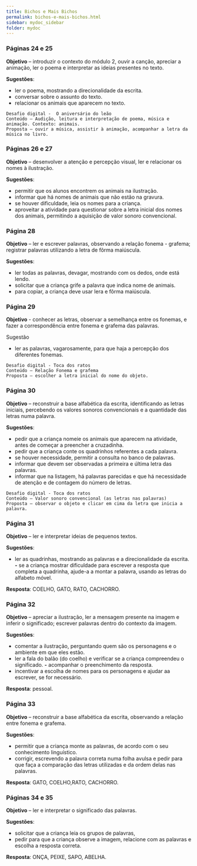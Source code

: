 ```yaml
---
title: Bichos e Mais Bichos
permalink: bichos-e-mais-bichos.html
sidebar: mydoc_sidebar
folder: mydoc
---
```


### Páginas 24 e 25

**Objetivo** – introduzir o contexto do módulo 2, ouvir a canção, apreciar a animação, ler o poema e interpretar as ideias presentes no texto.

**Sugestões**: 
- ler o poema, mostrando a direcionalidade da escrita.
- conversar sobre o assunto do texto.
- relacionar os animais que aparecem no texto.

```
Desafio digital -  O aniversário do leão
Conteúdo – Audição, leitura e interpretação de poema, música e animação. Contexto: animais.
Proposta – ouvir a música, assistir à animação, acompanhar a letra da música no livro.
```

### Páginas 26 e 27

**Objetivo** – desenvolver a atenção e percepção visual, ler e relacionar os nomes à ilustração.

**Sugestões**:
- permitir que os alunos encontrem os animais na ilustração.
- informar que há nomes de animais que não estão na gravura.
- se houver dificuldade, leia os nomes para a criança.
- aproveitar a atividade para questionar sobre a letra inicial dos nomes dos animais, permitindo a aquisição de valor sonoro convencional.

### Página 28

**Objetivo** – ler e escrever palavras, observando a relação fonema - grafema; registrar palavras utilizando a letra de fôrma maiúscula.

**Sugestões**:
- ler todas as palavras, devagar, mostrando com os dedos, onde está lendo.
- solicitar que a criança grife a palavra que indica nome de animais.
- para copiar, a criança deve usar lera e fôrma maiúscula.

### Página 29

**Objetivo** - conhecer as letras, observar a semelhança entre os fonemas, e fazer a correspondência entre fonema e grafema das palavras.

Sugestão
- ler as palavras, vagarosamente, para que haja a percepção dos diferentes fonemas.

```
Desafio digital - Toca dos ratos
Conteúdo – Relação Fonema e grafema
Proposta – escolher a letra inicial do nome do objeto.
```

### Página 30 

**Objetivo** – reconstruir a base alfabética da escrita, identificando as letras iniciais,  percebendo os valores sonoros convencionais e a quantidade das letras numa palavra.

**Sugestões**:
- pedir que a criança nomeie os animais que aparecem na atividade, antes de começar a preencher a cruzadinha.
- pedir que a criança conte os quadrinhos referentes a cada palavra.
- se houver necessidade, permitir a consulta no banco de palavras.
- informar que devem ser observadas a primeira e última letra das palavras.
- informar que na listagem, há palavras parecidas e que há necessidade de atenção e de contagem do número de letras.

```
Desafio digital - Toca dos ratos
Conteúdo – Valor sonoro convencional (as letras nas palavras)
Proposta – observar o objeto e clicar em cima da letra que inicia a palavra.
```

### Página 31

**Objetivo** – ler e interpretar ideias de pequenos textos.

**Sugestões**:
- ler as quadrinhas, mostrando as palavras e a direcionalidade da escrita.
**-** se a criança mostrar dificuldade para escrever a resposta que completa a quadrinha, ajude-a a montar a palavra, usando as letras do alfabeto móvel.

**Resposta**: COELHO, GATO, RATO, CACHORRO.

### Página 32

**Objetivo** – apreciar a ilustração, ler a mensagem presente na imagem e inferir  o significado; escrever palavras dentro do contexto da imagem.

**Sugestões**:
- comentar a ilustração, perguntando quem são os personagens e o ambiente em que eles estão.
- ler a fala do balão (do coelho) e verificar se a criança compreendeu o significado.
**-** acompanhar o preenchimento da resposta.
- incentivar a escolha de nomes para os personagens e ajudar aa escrever, se for necessário.

**Resposta**: pessoal.

### Página 33

**Objetivo** – reconstruir a base alfabética da escrita, observando a relação entre fonema e grafema.

**Sugestões**:
- permitir que a criança monte as palavras, de acordo com o seu conhecimento linguístico.
- corrigir, escrevendo a palavra correta numa folha avulsa e pedir para que faça a comparação das letras utilizadas e da ordem delas nas palavras.

**Resposta**: GATO, COELHO,RATO, CACHORRO.

### Páginas 34 e 35

**Objetivo** – ler e interpretar o significado das palavras.

**Sugestões**:
- solicitar que a criança leia os grupos de palavras, 
- pedir para que a criança observe a imagem, relacione com as palavras e escolha a resposta correta.

**Resposta**: ONÇA, PEIXE, SAPO, ABELHA.
